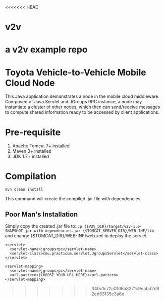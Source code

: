<<<<<<< HEAD
# v2v
a v2v example repo
=======
# Toyota Vehicle-to-Vehicle Mobile Cloud Node
This Java application demonstrates a node in the mobile cloud middleware. Composed of Java Servlet and JGroups RPC instance, a node may instantiate a cluster of other nodes, which then can send/receive messages to compute shared information ready to be accessed by client applications.

# Pre-requisite
1. Apache Tomcat 7+ installed
2. Maven 3+ installed
3. JDK 1.7+ installed

# Compilation
`mvn clean install`

This command will create the compiled .jar file with dependencies.

## Poor Man's Installation
Simply copy the created .jar file to:
`cp {$V2V_DIR}/target/v2v-1.0-SNAPSHOT-jar-with-dependencies.jar {$TOMCAT_SERVER_DIR}/WEB-INF/lib`
and change {$TOMCAT_DIR}/WEB-INF/web.xml to deploy the servlet.

    <servlet>
      <servlet-name>jgroupsrpc</servlet-name>
      <servlet-class>cmu.practicum.servlet.JgroupsServlet</servlet-class>
    </servlet>

    <servlet-mapping>
      <servlet-name>jgroupsrpc</servlet-name>
      <url-pattern>{CHOOSE_YOUR_URL_HERE}</url-pattern>
    </servlet-mapping>
>>>>>>> 340c1c72a0106a8271c9eabd2d92ed63f35c3a6e
